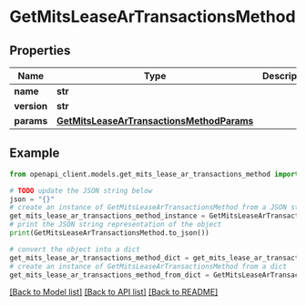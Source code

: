 # GetMitsLeaseArTransactionsMethod


## Properties

Name | Type | Description | Notes
------------ | ------------- | ------------- | -------------
**name** | **str** |  | 
**version** | **str** |  | [optional] 
**params** | [**GetMitsLeaseArTransactionsMethodParams**](GetMitsLeaseArTransactionsMethodParams.md) |  | [optional] 

## Example

```python
from openapi_client.models.get_mits_lease_ar_transactions_method import GetMitsLeaseArTransactionsMethod

# TODO update the JSON string below
json = "{}"
# create an instance of GetMitsLeaseArTransactionsMethod from a JSON string
get_mits_lease_ar_transactions_method_instance = GetMitsLeaseArTransactionsMethod.from_json(json)
# print the JSON string representation of the object
print(GetMitsLeaseArTransactionsMethod.to_json())

# convert the object into a dict
get_mits_lease_ar_transactions_method_dict = get_mits_lease_ar_transactions_method_instance.to_dict()
# create an instance of GetMitsLeaseArTransactionsMethod from a dict
get_mits_lease_ar_transactions_method_from_dict = GetMitsLeaseArTransactionsMethod.from_dict(get_mits_lease_ar_transactions_method_dict)
```
[[Back to Model list]](../README.md#documentation-for-models) [[Back to API list]](../README.md#documentation-for-api-endpoints) [[Back to README]](../README.md)



